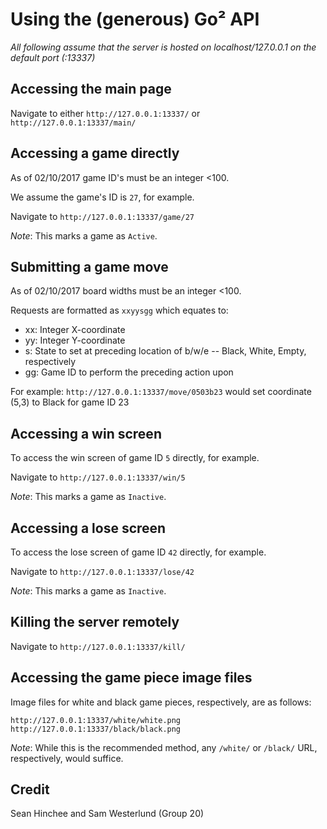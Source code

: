 # Using the (generous) Go² API

_All following assume that the server is hosted on localhost/127.0.0.1 on the default port (:13337)_

## Accessing the main page

Navigate to either `http://127.0.0.1:13337/` or `http://127.0.0.1:13337/main/`

## Accessing a game directly

As of 02/10/2017 game ID's must be an integer <100.

We assume the game's ID is `27`, for example.

Navigate to `http://127.0.0.1:13337/game/27`

_Note_: This marks a game as `Active`.

## Submitting a game move

As of 02/10/2017 board widths must be an integer <100.

Requests are formatted as `xxyysgg` which equates to:

- xx: Integer X-coordinate
- yy: Integer Y-coordinate
- s: State to set at preceding location of b/w/e -- Black, White, Empty, respectively
- gg: Game ID to perform the preceding action upon

For example: `http://127.0.0.1:13337/move/0503b23` would set coordinate (5,3) to Black for game ID 23

## Accessing a win screen

To access the win screen of game ID `5` directly, for example.

Navigate to `http://127.0.0.1:13337/win/5`

_Note_: This marks a game as `Inactive`.

## Accessing a lose screen

To access the lose screen of game ID `42` directly, for example.

Navigate to `http://127.0.0.1:13337/lose/42`

_Note_: This marks a game as `Inactive`.

## Killing the server remotely

Navigate to `http://127.0.0.1:13337/kill/`

## Accessing the game piece image files

Image files for white and black game pieces, respectively, are as follows:

`http://127.0.0.1:13337/white/white.png`
`http://127.0.0.1:13337/black/black.png`

_Note_: While this is the recommended method, any `/white/` or `/black/` URL, respectively, would suffice.

## Credit

Sean Hinchee and Sam Westerlund (Group 20)
